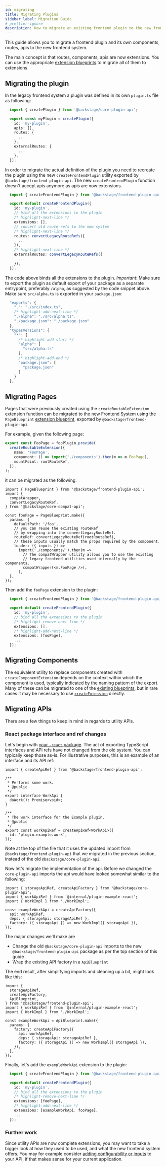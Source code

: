 ```yaml
---
id: migrating
title: Migrating Plugins
sidebar_label: Migration Guide
# prettier-ignore
description: How to migrate an existing frontend plugin to the new frontend system
---
```


This guide allows you to migrate a frontend plugin and its own components, routes, apis to the new frontend system.

The main concept is that routes, components, apis are now extensions. You can use the appropriate [extension blueprints](../architecture/23-extension-blueprints.md) to migrate all of them to extensions.

## Migrating the plugin

In the legacy frontend system a plugin was defined in its own `plugin.ts` file as following:

```ts title="my-plugin/src/plugin.ts"
  import { createPlugin } from '@backstage/core-plugin-api';

  export const myPlugin = createPlugin({
    id: 'my-plugin',
    apis: [],
    routes: {
      ...
    },
    externalRoutes: {
      ...
    },
  });
```

In order to migrate the actual definition of the plugin you need to recreate the plugin using the new `createFrontendPlugin` utility exported by `@backstage/frontend-plugin-api`.
The new `createFrontendPlugin` function doesn't accept apis anymore as apis are now extensions.

```ts title="my-plugin/src/alpha.ts"
  import { createFrontendPlugin } from '@backstage/frontend-plugin-api';

  export default createFrontendPlugin({
    id: 'my-plugin',
    // bind all the extensions to the plugin
    /* highlight-next-line */
    extensions: [],
    // convert old route refs to the new system
    /* highlight-next-line */
    routes: convertLegacyRouteRefs({
      ...
    }),
    /* highlight-next-line */
    externalRoutes: convertLegacyRouteRefs({
      ...
    }),
  });
```

The code above binds all the extensions to the plugin. _Important_: Make sure to export the plugin as default export of your package as a separate entrypoint, preferably `/alpha`, as suggested by the code snippet above. Make sure `src/alpha.ts` is exported in your `package.json`:

```ts title="my-plugin/package.json"
  "exports": {
    ".": "./src/index.ts",
    /* highlight-add-next-line */
    "./alpha": "./src/alpha.ts",
    "./package.json": "./package.json"
  },
  "typesVersions": {
    "*": {
      /* highlight-add-start */
      "alpha": [
        "src/alpha.ts"
      ],
      /* highlight-add-end */
      "package.json": [
        "package.json"
      ]
    }
  },
```

## Migrating Pages

Pages that were previously created using the `createRoutableExtension` extension function can be migrated to the new Frontend System using the `PageBlueprint` [extension blueprint](../architecture/23-extension-blueprints.md), exported by `@backstage/frontend-plugin-api`.

For example, given the following page:

```ts
export const FooPage = fooPlugin.provide(
  createRoutableExtension({
    name: 'FooPage',
    component: () => import('./components').then(m => m.FooPage),
    mountPoint: rootRouteRef,
  }),
);
```

it can be migrated as the following:

```tsx
import { PageBlueprint } from '@backstage/frontend-plugin-api';
import {
  compatWrapper,
  convertLegacyRouteRef,
} from '@backstage/core-compat-api';

const fooPage = PageBlueprint.make({
  params: {
    defaultPath: '/foo',
    // you can reuse the existing routeRef
    // by wrapping into the convertLegacyRouteRef.
    routeRef: convertLegacyRouteRef(rootRouteRef),
    // these inputs usually match the props required by the component.
    loader: ({ inputs }) =>
      import('./components/').then(m =>
        // The compatWrapper utility allows you to use the existing
        // legacy frontend utilities used internally by the components.
        compatWrapper(<m.FooPage />),
      ),
  },
});
```

Then add the `fooPage` extension to the plugin:

```ts title="my-plugin/src/alpha.ts"
  import { createFrontendPlugin } from '@backstage/frontend-plugin-api';

  export default createFrontendPlugin({
    id: 'my-plugin',
    // bind all the extensions to the plugin
    /* highlight-remove-next-line */
    extensions: [],
    /* highlight-add-next-line */
    extensions: [fooPage],
    ...
  });
```

## Migrating Components

The equivalent utility to replace components created with `createComponentExtension` depends on the context within which the component is used, typically indicated by the naming pattern of the export. Many of these can be migrated to one of the [existing blueprints](03-common-extension-blueprints.md), but in rare cases it may be necessary to use [`createExtension`](../architecture/20-extensions.md#creating-an-extension) directly.

## Migrating APIs

There are a few things to keep in mind in regards to utility APIs.

### React package interface and ref changes

Let's begin with [your `-react` package](../../architecture-decisions/adr011-plugin-package-structure.md). The act of exporting TypeScript interfaces and API refs have not changed from the old system. You can typically keep those as-is. For illustrative purposes, this is an example of an interface and its API ref:

```tsx title="in @internal/plugin-example-react"
import { createApiRef } from '@backstage/frontend-plugin-api';

/**
 * Performs some work.
 * @public
 */
export interface WorkApi {
  doWork(): Promise<void>;
}

/**
 * The work interface for the Example plugin.
 * @public
 */
export const workApiRef = createApiRef<WorkApi>({
  id: 'plugin.example.work',
});
```

Note at the top of the file that it uses the updated import from `@backstage/frontend-plugin-api` that we migrated in the previous section, instead of the old `@backstage/core-plugin-api`.

Now let's migrate the implementation of the api. Before we changed the `core-plugin-api` imports the api would have looked somewhat similar to the following:

```tsx title="in @internal/plugin-example, NOTE THIS IS LEGACY CODE"
import { storageApiRef, createApiFactory } from '@backstage/core-plugin-api';
import { workApiRef } from '@internal/plugin-example-react';
import { WorkImpl } from './WorkImpl';

const exampleWorkApi = createApiFactory({
  api: workApiRef,
  deps: { storageApi: storageApiRef },
  factory: ({ storageApi }) => new WorkImpl({ storageApi }),
});
```

The major changes we'll make are

- Change the old `@backstage/core-plugin-api` imports to the new `@backstage/frontend-plugin-api` package as per the top section of this guide
- Wrap the existing API factory in a `ApiBlueprint`

The end result, after simplifying imports and cleaning up a bit, might look like this:

```tsx title="in @internal/plugin-example"
import {
  storageApiRef,
  createApiFactory,
  ApiBlueprint,
} from '@backstage/frontend-plugin-api';
import { workApiRef } from '@internal/plugin-example-react';
import { WorkImpl } from './WorkImpl';

const exampleWorkApi = ApiBlueprint.make({
  params: {
    factory: createApiFactory({
      api: workApiRef,
      deps: { storageApi: storageApiRef },
      factory: ({ storageApi }) => new WorkImpl({ storageApi }),
    }),
  },
});
```

Finally, let's add the `exampleWorkApi` extension to the plugin:

```ts title="my-plugin/src/alpha.ts"
  import { createFrontendPlugin } from '@backstage/frontend-plugin-api';

  export default createFrontendPlugin({
    id: 'my-plugin',
    // bind all the extensions to the plugin
    /* highlight-remove-next-line */
    extensions: [fooPage],
    /* highlight-add-next-line */
    extensions: [exampleWorkApi, fooPage],
    ...
  });
```

### Further work

Since utility APIs are now complete extensions, you may want to take a bigger look at how they used to be used, and what the new frontend system offers. You may for example consider [adding configurability or inputs](../utility-apis/02-creating.md) to your API, if that makes sense for your current application.
